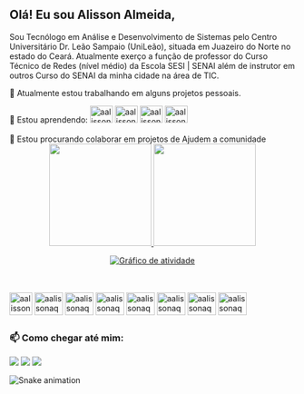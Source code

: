 ## Olá! Eu sou Alisson Almeida,
Sou  Tecnólogo em Análise e Desenvolvimento de Sistemas pelo Centro Universitário Dr. Leão Sampaio (UniLeão), situada em Juazeiro do Norte no estado do Ceará.
Atualmente exerço a função de professor do Curso Técnico de Redes (nível médio) da Escola SESI | SENAI além de instrutor em outros Curso do SENAI da minha cidade na área de TIC. 

🔭 Atualmente estou trabalhando em alguns projetos pessoais.<br/>

<div style="display: inline_block">
🌱 Estou aprendendo:

<img lign="center" alt="aalissonaq-go" height="30" width="40" src="https://cdn.jsdelivr.net/gh/devicons/devicon/icons/go/go-original-wordmark.svg" />
          
<img lign="center" alt="aalissonaq-arduino" height="30" width="40" src="https://cdn.jsdelivr.net/gh/devicons/devicon/icons/arduino/arduino-original-wordmark.svg" />

<img lign="center" alt="aalissonaq-arduino" height="30" width="40" src="https://cdn.jsdelivr.net/gh/devicons/devicon/icons/nextjs/nextjs-line.svg" />

<img lign="center" alt="aalissonaq-arduino" height="30" width="40" src="https://cdn.jsdelivr.net/gh/devicons/devicon/icons/nestjs/nestjs-plain.svg" />


</div>
</br>
👯 Estou procurando colaborar em projetos de Ajudem a comunidade 

<br/>
<div align="center">
  <a href="https://github.com/aalisosnaq">
  <img height="180em" src="https://github-readme-stats.vercel.app/api?username=aalissonaq&show_icons=true&theme=yeblu&include_all_commits=true&count_private=true"/>
  <img height="180em" src="https://github-readme-stats.vercel.app/api/top-langs/?username=aalissonaq&layout=compact&langs_count=7&theme=yeblu"/>

</div>

<p align="center"<a href="#"><img alt="Gráfico de atividade" src="https://activity-graph.herokuapp.com/graph?username=aalissonaq&bg_color=0D1117&color=d6db0b&line=ffffff&point=e34c26&hide_border=true&" /></a></p>
<br>

          
<div style="display: inline_block"><br>


<img align="center" alt="aalissonaq-html5" height="40" src="https://cdn.jsdelivr.net/gh/devicons/devicon/icons/html5/html5-original.svg" />
          

<img  align="center" alt="aalissonaq-css3" height="40" width="50" src="https://cdn.jsdelivr.net/gh/devicons/devicon/icons/css3/css3-original.svg" />
          

<img align="center" alt="aalissonaq-js" height="40" width="50" src="https://cdn.jsdelivr.net/gh/devicons/devicon/icons/javascript/javascript-original.svg" />
          

 <img align="center" alt="aalissonaq-react" height="40" width="50"  src="https://cdn.jsdelivr.net/gh/devicons/devicon/icons/react/react-original-wordmark.svg" />
 
<img align="center" alt="aalissonaq-php" height="40" width="50"  src="https://cdn.jsdelivr.net/gh/devicons/devicon/icons/php/php-plain.svg" />

<img align="center" alt="aalissonaq-node" height="40" width="50" src="https://cdn.jsdelivr.net/gh/devicons/devicon/icons/nodejs/nodejs-original.svg" />
          

<img align="center" alt="aalissonaq-Linux" height="40" width="50"   src="https://cdn.jsdelivr.net/gh/devicons/devicon/icons/linux/linux-original.svg" />

<img align="center" alt="aalissonaq-MySQL" height="40" width="50" src="https://cdn.jsdelivr.net/gh/devicons/devicon/icons/mysql/mysql-original.svg" />
  
</div>

##

<div> 
<h3>📫 Como chegar até mim:</h3>
 <a href = "mailto:aalissonalmeidaq@gmail.com"><img src="https://img.shields.io/badge/Gmail-D14836?style=for-the-badge&logo=gmail&logoColor=white" target="_new"></a>
  <a href="https://www.linkedin.com/in/alissonalmeidaq/" target="_new"><img src="https://img.shields.io/badge/-LinkedIn-%230077B5?style=for-the-badge&logo=linkedin&logoColor=white" target="_blank"></a> 
    <a href="https://www.instagram.com/alisson.almeidaq/" target="_blank"><img src="https://img.shields.io/badge/Instagram-E4405F?style=for-the-badge&logo=instagram&logoColor=white" target="_blank"></a>
 
 ![Snake animation](https://github.com/aalissonaq/aalissonaq/blob/output/github-contribution-grid-snake.svg)
 
</div>

<!--
**aalissonaq/aalissonaq** is a ✨ _special_ ✨ repository because its `README.md` (this file) appears on your GitHub profile.

Here are some ideas to get you started:

- 🔭 I’m currently working on ...
- 🌱 I’m currently learning ...
- 👯 I’m looking to collaborate on ...
- 🤔 I’m looking for help with ...
- 💬 Ask me about ...
- 📫 How to reach me: ...
- 😄 Pronouns: ...
- ⚡ Fun fact: ...
-->
